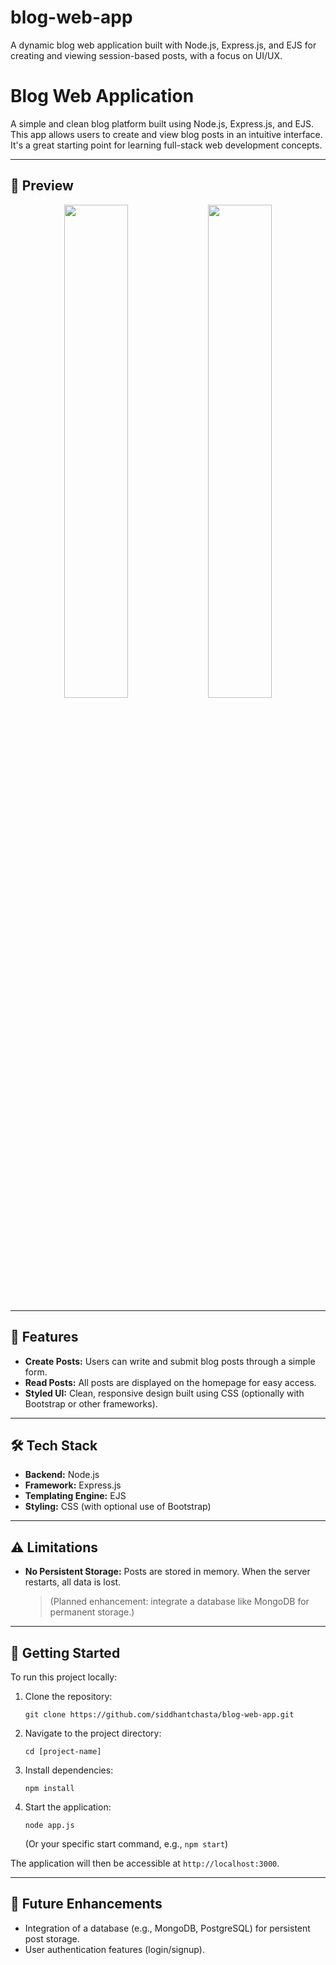 # blog-web-app
A dynamic blog web application built with Node.js, Express.js, and EJS for creating and viewing session-based posts, with a focus on UI/UX.
# Blog Web Application

A simple and clean blog platform built using Node.js, Express.js, and EJS. This app allows users to create and view blog posts in an intuitive interface. It's a great starting point for learning full-stack web development concepts.

---

## 📸 Preview
<p align="center">
  <img src="https://github.com/user-attachments/assets/44ed6d94-1d5e-4992-a022-42004986cab2" width="45%" />
  <img src="https://github.com/user-attachments/assets/445b45e0-15f9-4d4a-bd62-5bcd467d684e" width="45%" />
</p>

---

## 🚀 Features

- **Create Posts:** Users can write and submit blog posts through a simple form.
- **Read Posts:** All posts are displayed on the homepage for easy access.
- **Styled UI:** Clean, responsive design built using CSS (optionally with Bootstrap or other frameworks).

---

## 🛠 Tech Stack

- **Backend:** Node.js
- **Framework:** Express.js
- **Templating Engine:** EJS
- **Styling:** CSS (with optional use of Bootstrap)

---

## ⚠️ Limitations

- **No Persistent Storage:** Posts are stored in memory. When the server restarts, all data is lost.
  > (Planned enhancement: integrate a database like MongoDB for permanent storage.)

---

## 🧪 Getting Started

To run this project locally:

1.  Clone the repository:
    ```
    git clone https://github.com/siddhantchasta/blog-web-app.git
    ```
2.  Navigate to the project directory:
    ```
    cd [project-name]
    ```
3.  Install dependencies:
    ```
    npm install
    ```
4.  Start the application:
    ```
    node app.js 
    ```
    (Or your specific start command, e.g., `npm start`)

The application will then be accessible at `http://localhost:3000`.

---

## 🔧 Future Enhancements
*   Integration of a database (e.g., MongoDB, PostgreSQL) for persistent post storage.
*   User authentication features (login/signup).
